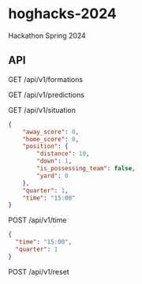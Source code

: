 # hoghacks-2024
Hackathon Spring 2024

## API
GET /api/v1/formations

GET /api/v1/predictions

GET /api/v1/situation

```json
{
    "away_score": 0,
    "home_score": 0,
    "position": {
        "distance": 10,
        "down": 1,
        "is_possessing_team": false,
        "yard": 0
    },
    "quarter": 1,
    "time": "15:00"
}
```

POST /api/v1/time

```json
{
  "time": "15:00",
  "quarter": 1
}
```

POST /api/v1/reset
